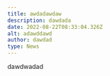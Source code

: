 ```yaml
---
title: awdadawdaw
description: dawdada
date: 2022-08-22T08:33:04.326Z
alt: adawddawd
author: dawdad
type: News
---
```


dawdwadad
